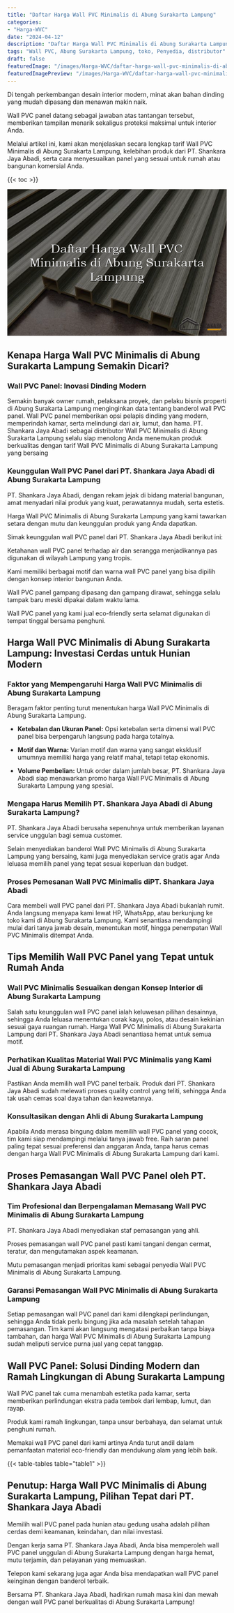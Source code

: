 ```yaml
---
title: "Daftar Harga Wall PVC Minimalis di Abung Surakarta Lampung"
categories:
- "Harga-WVC"
date: "2024-04-12"
description: "Daftar Harga Wall PVC Minimalis di Abung Surakarta Lampung bagi rumah, office, dan gerai. Panel unggulan, pilihan motif, pilihan warna elegan, beserta jasa pemasangan oleh teknisi profesional dan garansi resmi!|Jasa penjualan Wall PVC Minimalis di Abung Surakarta Lampung bagi kebutuhan hunian, office, maupun toko, beserta material unggulan dan penempatan oleh teknisi ahli serta kepastian resmi.|Solusi Wall PVC Minimalis di Abung Surakarta Lampung yang andal untuk hunian, office, serta ritel, dengan produk berkualitas dan pemasangan dikerjakan oleh teknisi ahli serta kepastian resmi.|Penyediaan Wall PVC Minimalis di Abung Surakarta Lampung untuk rumah, office, serta toko, beserta produk berkualitas dan instalasi ditangani oleh teknisi berpengalaman, disertai beserta jaminan resmi.}"
tags: "Wall PVC, Abung Surakarta Lampung, toko, Penyedia, distributor"
draft: false
featuredImage: "/images/Harga-WVC/daftar-harga-wall-pvc-minimalis-di-abung-surakarta-lampung.png"
featuredImagePreview: "/images/Harga-WVC/daftar-harga-wall-pvc-minimalis-di-abung-surakarta-lampung.png"
---
```


Di tengah perkembangan desain interior modern, minat akan bahan dinding yang mudah dipasang dan menawan makin naik.

Wall PVC panel datang sebagai jawaban atas tantangan tersebut, memberikan tampilan menarik sekaligus proteksi maksimal untuk interior Anda.

Melalui artikel ini, kami akan menjelaskan secara lengkap tarif Wall PVC Minimalis di Abung Surakarta Lampung, kelebihan produk dari PT. Shankara Jaya Abadi, serta cara menyesuaikan panel yang sesuai untuk rumah atau bangunan komersial Anda.

{{< toc >}}

![Daftar Harga Wall PVC Minimalis di Abung Surakarta Lampung](/images/Harga-WVC/Daftar-Harga-Wall-PVC-Minimalis-di-Abung-Surakarta-Lampung.png)

## Kenapa Harga Wall PVC Minimalis di Abung Surakarta Lampung Semakin Dicari?

### Wall PVC Panel: Inovasi Dinding Modern

Semakin banyak owner rumah, pelaksana proyek, dan pelaku bisnis properti di Abung Surakarta Lampung menginginkan data tentang banderol wall PVC panel. Wall PVC panel memberikan opsi pelapis dinding yang modern, memperindah kamar, serta melindungi dari air, lumut, dan hama. PT. Shankara Jaya Abadi sebagai distributor Wall PVC Minimalis di Abung Surakarta Lampung selalu siap menolong Anda menemukan produk berkualitas dengan tarif Wall PVC Minimalis di Abung Surakarta Lampung yang bersaing

### Keunggulan Wall PVC Panel dari PT. Shankara Jaya Abadi di Abung Surakarta Lampung

PT. Shankara Jaya Abadi, dengan rekam jejak di bidang material bangunan, amat menyadari nilai produk yang kuat, perawatannya mudah, serta estetis.

Harga Wall PVC Minimalis di Abung Surakarta Lampung yang kami tawarkan setara dengan mutu dan keunggulan produk yang Anda dapatkan.

Simak keunggulan wall PVC panel dari PT. Shankara Jaya Abadi berikut ini:

Ketahanan wall PVC panel terhadap air dan serangga menjadikannya pas digunakan di wilayah Lampung yang tropis.

Kami memiliki berbagai motif dan warna wall PVC panel yang bisa dipilih dengan konsep interior bangunan Anda.

Wall PVC panel gampang dipasang dan gampang dirawat, sehingga selalu tampak baru meski dipakai dalam waktu lama.

Wall PVC panel yang kami jual eco-friendly serta selamat digunakan di tempat tinggal bersama penghuni.

## Harga Wall PVC Minimalis di Abung Surakarta Lampung: Investasi Cerdas untuk Hunian Modern

### Faktor yang Mempengaruhi Harga Wall PVC Minimalis di Abung Surakarta Lampung

Beragam faktor penting turut menentukan harga Wall PVC Minimalis di Abung Surakarta Lampung.

- **Ketebalan dan Ukuran Panel:** Opsi ketebalan serta dimensi wall PVC panel bisa berpengaruh langsung pada harga totalnya.

- **Motif dan Warna:** Varian motif dan warna yang sangat eksklusif umumnya memiliki harga yang relatif mahal, tetapi tetap ekonomis.

- **Volume Pembelian:** Untuk order dalam jumlah besar, PT. Shankara Jaya Abadi siap menawarkan promo harga Wall PVC Minimalis di Abung Surakarta Lampung yang spesial.

### Mengapa Harus Memilih PT. Shankara Jaya Abadi di Abung Surakarta Lampung?

PT. Shankara Jaya Abadi berusaha sepenuhnya untuk memberikan layanan service unggulan bagi semua customer.

Selain menyediakan banderol Wall PVC Minimalis di Abung Surakarta Lampung yang bersaing, kami juga menyediakan service gratis agar Anda leluasa memilih panel yang tepat sesuai keperluan dan budget.

### Proses Pemesanan Wall PVC Minimalis diPT. Shankara Jaya Abadi

Cara membeli wall PVC panel dari PT. Shankara Jaya Abadi bukanlah rumit. Anda langsung menyapa kami lewat HP, WhatsApp, atau berkunjung ke toko kami di Abung Surakarta Lampung. Kami senantiasa mendampingi mulai dari tanya jawab desain, menentukan motif, hingga penempatan Wall PVC Minimalis ditempat Anda.

## Tips Memilih Wall PVC Panel yang Tepat untuk Rumah Anda

### Wall PVC Minimalis Sesuaikan dengan Konsep Interior di Abung Surakarta Lampung

Salah satu keunggulan wall PVC panel ialah keluwesan pilihan desainnya, sehingga Anda leluasa menentukan corak kayu, polos, atau desain kekinian sesuai gaya ruangan rumah. Harga Wall PVC Minimalis di Abung Surakarta Lampung dari PT. Shankara Jaya Abadi senantiasa hemat untuk semua motif.

### Perhatikan Kualitas Material Wall PVC Minimalis yang Kami Jual di Abung Surakarta Lampung

Pastikan Anda memilih wall PVC panel terbaik. Produk dari PT. Shankara Jaya Abadi sudah melewati proses quality control yang teliti, sehingga Anda tak usah cemas soal daya tahan dan keawetannya.

### Konsultasikan dengan Ahli di Abung Surakarta Lampung

Apabila Anda merasa bingung dalam memilih wall PVC panel yang cocok, tim kami siap mendampingi melalui tanya jawab free. Raih saran panel paling tepat sesuai preferensi dan anggaran Anda, tanpa harus cemas dengan harga Wall PVC Minimalis di Abung Surakarta Lampung dari kami.

## Proses Pemasangan Wall PVC Panel oleh PT. Shankara Jaya Abadi

### Tim Profesional dan Berpengalaman Memasang Wall PVC Minimalis di Abung Surakarta Lampung

PT. Shankara Jaya Abadi menyediakan staf pemasangan yang ahli.

Proses pemasangan wall PVC panel pasti kami tangani dengan cermat, teratur, dan mengutamakan aspek keamanan.

Mutu pemasangan menjadi prioritas kami sebagai penyedia Wall PVC Minimalis di Abung Surakarta Lampung.

### Garansi Pemasangan Wall PVC Minimalis di Abung Surakarta Lampung

Setiap pemasangan wall PVC panel dari kami dilengkapi perlindungan, sehingga Anda tidak perlu bingung jika ada masalah setelah tahapan pemasangan. Tim kami akan langsung mengatasi perbaikan tanpa biaya tambahan, dan harga Wall PVC Minimalis di Abung Surakarta Lampung sudah meliputi service purna jual yang cepat tanggap.

## Wall PVC Panel: Solusi Dinding Modern dan Ramah Lingkungan di Abung Surakarta Lampung

Wall PVC panel tak cuma menambah estetika pada kamar, serta memberikan perlindungan ekstra pada tembok dari lembap, lumut, dan rayap.

Produk kami ramah lingkungan, tanpa unsur berbahaya, dan selamat untuk penghuni rumah.

Memakai wall PVC panel dari kami artinya Anda turut andil dalam pemanfaatan material eco-friendly dan mendukung alam yang lebih baik.

{{< table-tables table="table1" >}}

## Penutup: Harga Wall PVC Minimalis di Abung Surakarta Lampung, Pilihan Tepat dari PT. Shankara Jaya Abadi

Memilih wall PVC panel pada hunian atau gedung usaha adalah pilihan cerdas demi keamanan, keindahan, dan nilai investasi.

Dengan kerja sama PT. Shankara Jaya Abadi, Anda bisa memperoleh wall PVC panel unggulan di Abung Surakarta Lampung dengan harga hemat, mutu terjamin, dan pelayanan yang memuaskan.

Telepon kami sekarang juga agar Anda bisa mendapatkan wall PVC panel keinginan dengan banderol terbaik.

Bersama PT. Shankara Jaya Abadi, hadirkan rumah masa kini dan mewah dengan wall PVC panel berkualitas di Abung Surakarta Lampung!
